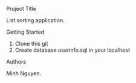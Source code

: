 Project Title

List sorting application.

Getting Started

1. Clone this git
2. Create database userinfo.sql in your localhost

Authors

Minh Nguyen.
